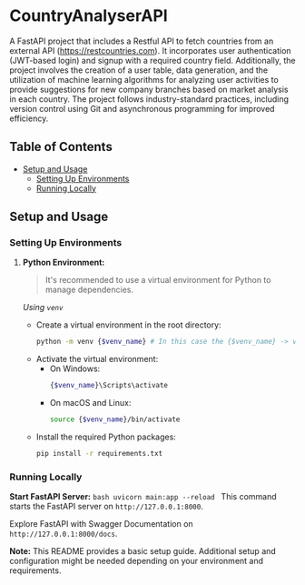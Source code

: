 # CountryAnalyserAPI

A FastAPI project that includes a Restful API to fetch countries from an external API (https://restcountries.com). It incorporates user authentication (JWT-based login) and signup with a required country field. Additionally, the project involves the creation of a user table, data generation, and the utilization of machine learning algorithms for analyzing user activities to provide suggestions for new company branches based on market analysis in each country. The project follows industry-standard practices, including version control using Git and asynchronous programming for improved efficiency.

## Table of Contents
- [Setup and Usage](#setup-and-usage)
  - [Setting Up Environments](#setting-up-environments)
  - [Running Locally](#running-locally)

## Setup and Usage

### Setting Up Environments

1. **Python Environment:**

   > It's recommended to use a virtual environment for Python to manage dependencies.

    _Using `venv`_
    - Create a virtual environment in the root directory:
      ```bash
      python -m venv {$venv_name} # In this case the {$venv_name} -> venv
      ```
    - Activate the virtual environment:
      - On Windows:
        ```bash
        {$venv_name}\Scripts\activate
        ```
      - On macOS and Linux:
        ```bash
        source {$venv_name}/bin/activate
        ```
    - Install the required Python packages:
      ```bash
      pip install -r requirements.txt
      ```

### Running Locally

**Start FastAPI Server:**
    ```bash
    uvicorn main:app --reload
    ```
   This command starts the FastAPI server on `http://127.0.0.1:8000`.

   Explore FastAPI with Swagger Documentation on `http://127.0.0.1:8000/docs`.

**Note:** This README provides a basic setup guide. Additional setup and configuration might be needed depending on your environment and requirements.

